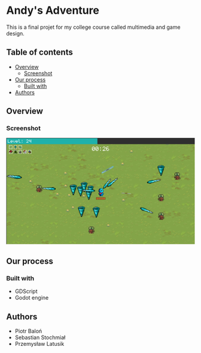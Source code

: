 # Andy's Adventure
This is a final projet for my college course called multimedia and game design.

## Table of contents
- [Overview](#overview)
  - [Screenshot](#screenshot)
- [Our process](#our-process)
  - [Built with](#built-with)
- [Authors](#authors)

## Overview

### Screenshot

![](./assets/screenshot.png)

## Our process

### Built with

- GDScript
- Godot engine

## Authors

- Piotr Baloń
- Sebastian Stochmiał
- Przemysław Latusik
